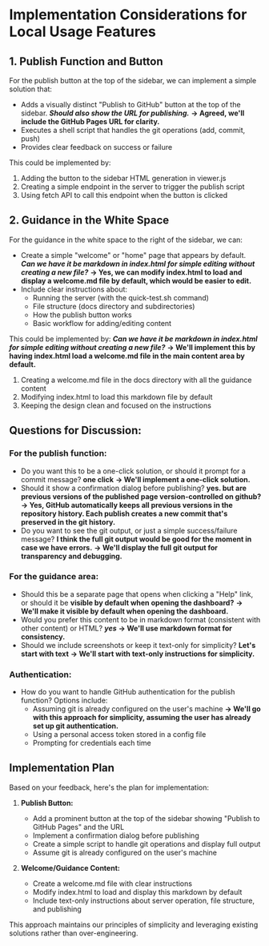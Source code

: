 # Implementation Considerations for Local Usage Features

## 1. Publish Function and Button

For the publish button at the top of the sidebar, we can implement a simple solution that:

- Adds a visually distinct "Publish to GitHub" button at the top of the sidebar. ***Should also show the URL for publishing.*** **→ Agreed, we'll include the GitHub Pages URL for clarity.**
- Executes a shell script that handles the git operations (add, commit, push)
- Provides clear feedback on success or failure

This could be implemented by:

1. Adding the button to the sidebar HTML generation in viewer.js
2. Creating a simple endpoint in the server to trigger the publish script
3. Using fetch API to call this endpoint when the button is clicked

## 2. Guidance in the White Space

For the guidance in the white space to the right of the sidebar, we can:

- Create a simple "welcome" or "home" page that appears by default. ***Can we have it be markdown in index.html for simple editing without creating a new file?*** **→ Yes, we can modify index.html to load and display a welcome.md file by default, which would be easier to edit.**
- Include clear instructions about:
  - Running the server (with the quick-test.sh command)
  - File structure (docs directory and subdirectories)
  - How the publish button works
  - Basic workflow for adding/editing content

This could be implemented by: ***Can we have it be markdown in index.html for simple editing without creating a new file?*** **→ We'll implement this by having index.html load a welcome.md file in the main content area by default.**

1. Creating a welcome.md file in the docs directory with all the guidance content
2. Modifying index.html to load this markdown file by default
3. Keeping the design clean and focused on the instructions

## Questions for Discussion:

### For the publish function:

- Do you want this to be a one-click solution, or should it prompt for a commit message? **one click** **→ We'll implement a one-click solution.**
- Should it show a confirmation dialog before publishing? **yes. but are previous versions of the published page version-controlled on github?** **→ Yes, GitHub automatically keeps all previous versions in the repository history. Each publish creates a new commit that's preserved in the git history.**
- Do you want to see the git output, or just a simple success/failure message? **I think the full git output would be good for the moment in case we have errors.** **→ We'll display the full git output for transparency and debugging.**

### For the guidance area:

- Should this be a separate page that opens when clicking a "Help" link, or should it be **visible by default when opening the dashboard?** **→ We'll make it visible by default when opening the dashboard.**
- Would you prefer this content to be in markdown format (consistent with other content) or HTML? ***yes*** **→ We'll use markdown format for consistency.**
- Should we include screenshots or keep it text-only for simplicity? **Let's start with text** **→ We'll start with text-only instructions for simplicity.**

### Authentication:

- How do you want to handle GitHub authentication for the publish function? Options include:
  - Assuming git is already configured on the user's machine **→ We'll go with this approach for simplicity, assuming the user has already set up git authentication.**
  - Using a personal access token stored in a config file
  - Prompting for credentials each time

## Implementation Plan

Based on your feedback, here's the plan for implementation:

1. **Publish Button:**
   - Add a prominent button at the top of the sidebar showing "Publish to GitHub Pages" and the URL
   - Implement a confirmation dialog before publishing
   - Create a simple script to handle git operations and display full output
   - Assume git is already configured on the user's machine

2. **Welcome/Guidance Content:**
   - Create a welcome.md file with clear instructions
   - Modify index.html to load and display this markdown by default
   - Include text-only instructions about server operation, file structure, and publishing

This approach maintains our principles of simplicity and leveraging existing solutions rather than over-engineering.
